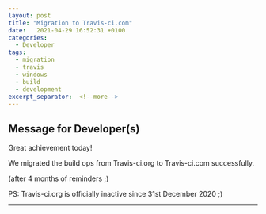 ```yaml
---
layout: post
title: "Migration to Travis-ci.com"
date:   2021-04-29 16:52:31 +0100
categories:
  - Developer
tags:
  - migration
  - travis
  - windows
  - build
  - development
excerpt_separator:  <!--more-->
---
```


## Message for Developer(s)

Great achievement today!

We migrated the build ops from Travis-ci.org to Travis-ci.com successfully.

(after 4 months of reminders ;) 

PS: Travis-ci.org is officially inactive since 31st December 2020 ;)


---
